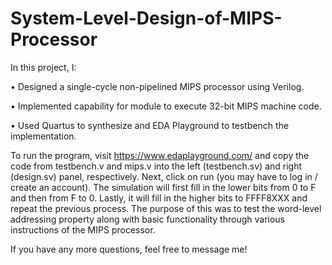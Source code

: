 # System-Level-Design-of-MIPS-Processor

In this project, I:

• Designed a single-cycle non-pipelined MIPS processor using Verilog.

• Implemented capability for module to execute 32-bit MIPS machine code.

• Used Quartus to synthesize and EDA Playground to testbench the implementation.

To run the program, visit https://www.edaplayground.com/ and copy the code from testbench.v and mips.v into the left (testbench.sv) and right (design.sv) panel, respectively. Next, click on run (you may have to log in / create an account). The simulation will first fill in the lower bits from 0 to F and then from F to 0. Lastly, it will fill in the higher bits to FFFF8XXX and repeat the previous process. The purpose of this was to test the word-level addressing property along with basic functionality through various instructions of the MIPS processor.

If you have any more questions, feel free to message me!
